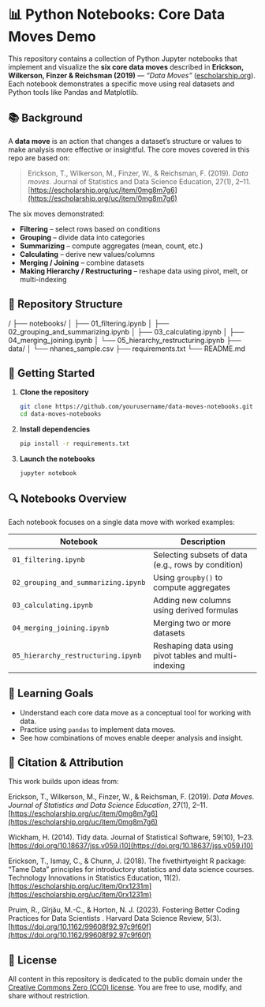 # 📊 Python Notebooks: Core Data Moves Demo

This repository contains a collection of Python Jupyter notebooks that implement and visualize the **six core data moves** described in **Erickson, Wilkerson, Finzer & Reichsman (2019)** — *“Data Moves”* ([escholarship.org](https://escholarship.org/uc/item/0mg8m7g6)). Each notebook demonstrates a specific move using real datasets and Python tools like Pandas and Matplotlib.

## 📚 Background

A **data move** is an action that changes a dataset’s structure or values to make analysis more effective or insightful. The core moves covered in this repo are based on:

> Erickson, T., Wilkerson, M., Finzer, W., & Reichsman, F. (2019). *Data moves*. Journal of Statistics and Data Science Education, 27(1), 2–11. [https://escholarship.org/uc/item/0mg8m7g6](https://escholarship.org/uc/item/0mg8m7g6)

The six moves demonstrated:

- **Filtering** – select rows based on conditions  
- **Grouping** – divide data into categories  
- **Summarizing** – compute aggregates (mean, count, etc.)  
- **Calculating** – derive new values/columns  
- **Merging / Joining** – combine datasets  
- **Making Hierarchy / Restructuring** – reshape data using pivot, melt, or multi-indexing

## 📂 Repository Structure

/
├── notebooks/
│   ├── 01\_filtering.ipynb
│   ├── 02\_grouping\_and\_summarizing.ipynb
│   ├── 03\_calculating.ipynb
│   ├── 04\_merging\_joining.ipynb
│   └── 05\_hierarchy\_restructuring.ipynb
├── data/
│   └── nhanes\_sample.csv
├── requirements.txt
└── README.md

## 🚀 Getting Started

1. **Clone the repository**  
   ```bash
   git clone https://github.com/yourusername/data-moves-notebooks.git
   cd data-moves-notebooks

2. **Install dependencies**

   ```bash
   pip install -r requirements.txt
   ```

3. **Launch the notebooks**

   ```bash
   jupyter notebook
   ```

## 🔍 Notebooks Overview

Each notebook focuses on a single data move with worked examples:

| Notebook                            | Description                                          |
| ----------------------------------- | ---------------------------------------------------- |
| `01_filtering.ipynb`                | Selecting subsets of data (e.g., rows by condition)  |
| `02_grouping_and_summarizing.ipynb` | Using `groupby()` to compute aggregates              |
| `03_calculating.ipynb`              | Adding new columns using derived formulas            |
| `04_merging_joining.ipynb`          | Merging two or more datasets                         |
| `05_hierarchy_restructuring.ipynb`  | Reshaping data using pivot tables and multi-indexing |

## 🧠 Learning Goals

* Understand each core data move as a conceptual tool for working with data.
* Practice using `pandas` to implement data moves.
* See how combinations of moves enable deeper analysis and insight.

## 📘 Citation & Attribution

This work builds upon ideas from:

Erickson, T., Wilkerson, M., Finzer, W., & Reichsman, F. (2019). *Data Moves*. *Journal of Statistics and Data Science Education*, 27(1), 2–11. [https://escholarship.org/uc/item/0mg8m7g6](https://escholarship.org/uc/item/0mg8m7g6)

Wickham, H. (2014). Tidy data. Journal of Statistical Software, 59(10), 1–23. [https://doi.org/10.18637/jss.v059.i10](https://doi.org/10.18637/jss.v059.i10)

Erickson, T., Ismay, C., & Chunn, J. (2018). The fivethirtyeight R package: “Tame Data” principles for introductory statistics and data science courses. Technology Innovations in Statistics Education, 11(2). [https://escholarship.org/uc/item/0rx1231m](https://escholarship.org/uc/item/0rx1231m) 

  Pruim, R., Gîrjău, M.-C., & Horton, N. J. (2023). Fostering Better Coding Practices for Data Scientists  . Harvard Data Science Review, 5(3). [https://doi.org/10.1162/99608f92.97c9f60f](https://doi.org/10.1162/99608f92.97c9f60f)

## 🪪 License

All content in this repository is dedicated to the public domain under the [Creative Commons Zero (CC0) license](https://creativecommons.org/publicdomain/zero/1.0/). You are free to use, modify, and share without restriction.

